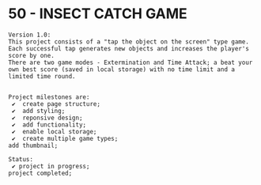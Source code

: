 # 50 - INSECT CATCH GAME

    Version 1.0:
    This project consists of a "tap the object on the screen" type game. Each successful tap generates new objects and increases the player's score by one.
    There are two game modes - Extermination and Time Attack; a beat your own best score (saved in local storage) with no time limit and a limited time round.


    Project milestones are:
     ✔  create page structure;
     ✔  add styling;
     ✔  reponsive design;
     ✔  add functionality;
     ✔  enable local storage;
     ✔  create multiple game types;
    add thumbnail;

    Status:
     ✔ project in progress;
    project completed;
